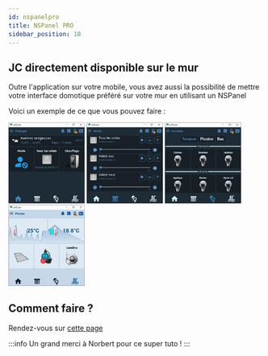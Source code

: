 ```yaml
---
id: nspanelpro
title: NSPanel PRO
sidebar_position: 10
---
```


## JC directement disponible sur le mur

Outre l'application sur votre mobile, vous avez aussi la possibilité de mettre votre interface domotique préféré sur votre mur en utilisant un NSPanel

Voici un exemple de ce que vous pouvez faire :  

<img src="../../img/tutorials/nspanel1.png" width="30%" />
<img src="../../img/tutorials/nspanel2.png" width="30%" />
<img src="../../img/tutorials/nspanel3.png" width="30%" />
<img src="../../img/tutorials/nspanel4.png" width="30%" />

## Comment faire ?

Rendez-vous sur [cette page](https://community.jeedom.com/t/tutoriel-complet-nspanel-pro-et-jeedom/128851)

:::info
Un grand merci à Norbert pour ce super tuto !
:::
